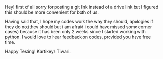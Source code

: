 Hey! 
first of all sorry for posting a git link instead of a drive link but 
I figured this should be more convenient for both of us.

Having said that, I hope my codes work the way they should, apologies if they 
do not(they should,but i am afraid i could have missed some corner cases) 
because it has been only 2 weeks since I started working with python.
I would love to hear feedback on codes, provided you have free time.

Happy Testing!
Kartikeya Tiwari.
